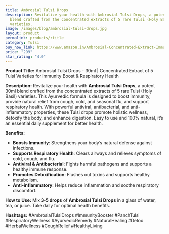 ```yaml
---
title: Ambrosial Tulsi Drops
description: Revitalize your health with Ambrosial Tulsi Drops, a potent 30ml
  blend crafted from the concentrated extracts of 5 rare Tulsi (Holy Basil)
  varieties.
image: /images/blog/ambrosial-tulsi-drops.jpg
layout: product
permalink: products/:title
category: Tulsi
buy_now_link: https://www.amazon.in/Ambrosial-Concentrated-Extract-Immunity-Relieves/dp/B09RWKLNRX/ref=sr_1_56?crid=1WSOVR85O2K5K&tag=ayushmonk-21
price: "299"
star_rating: "4.0"
---
```

**Product Title:** Ambrosial Tulsi Drops - 30ml | Concentrated Extract of 5 Tulsi Varieties for Immunity Boost & Respiratory Health

**Description:**
Revitalize your health with **Ambrosial Tulsi Drops**, a potent 30ml blend crafted from the concentrated extracts of 5 rare Tulsi (Holy Basil) varieties. This Ayurvedic formula is designed to boost immunity, provide natural relief from cough, cold, and seasonal flu, and support respiratory health. With powerful antiviral, antibacterial, and anti-inflammatory properties, these Tulsi drops promote holistic wellness, detoxify the body, and enhance digestion. Easy to use and 100% natural, it’s an essential daily supplement for better health.

**Benefits:**
- **Boosts Immunity**: Strengthens your body’s natural defense against infections.
- **Supports Respiratory Health**: Clears airways and relieves symptoms of cold, cough, and flu.
- **Antiviral & Antibacterial**: Fights harmful pathogens and supports a healthy immune response.
- **Promotes Detoxification**: Flushes out toxins and supports healthy metabolism.
- **Anti-inflammatory**: Helps reduce inflammation and soothe respiratory discomfort.

**How to Use:**
Mix **3-5 drops** of **Ambrosial Tulsi Drops** in a glass of water, tea, or juice. Take daily for optimal health benefits.

**Hashtags:**
#AmbrosialTulsiDrops #ImmunityBooster #PanchTulsi #RespiratoryWellness #AyurvedicRemedy #NaturalHealing #Detox #HerbalWellness #CoughRelief #HealthyLiving
